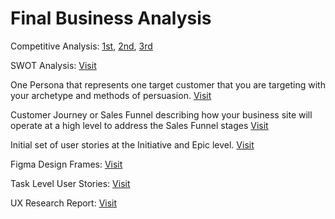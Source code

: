 # Final Business Analysis

Competitive Analysis: [1st](https://github.com/DenisCodes/is601-project/blob/main/templates/Competitive%20Analysis.md), [2nd](https://github.com/DenisCodes/is601-project/blob/main/templates/2nd%20Competitive%20Analysis.md), [3rd](https://github.com/DenisCodes/is601-project/blob/main/templates/3rd%20Competitive%20Analysis.md)

SWOT Analysis: [Visit](https://github.com/DenisCodes/is601-project/blob/main/templates/SWOT%20Analysis.md)

One Persona that represents one target customer that you are targeting with your archetype and methods of persuasion. [Visit](https://github.com/DenisCodes/is601-project/blob/main/templates/Persona.md)

Customer Journey or Sales Funnel describing how your business site will operate at a high level to address the Sales Funnel stages [Visit](https://github.com/DenisCodes/is601-project/blob/main/templates/Customer%20Journey.md)

Initial set of user stories at the Initiative and Epic level. [Visit](https://github.com/DenisCodes/is601-project/blob/main/templates/user%20stories.md)

Figma Design Frames: [Visit](https://github.com/DenisCodes/is601-project/tree/main/figma-design/figma-screenshot)

Task Level User Stories: [Visit](https://github.com/DenisCodes/is601-project/blob/main/Task%20Level%20User%20Stories/Task%20Level%20User%20Stories.md)

UX Research Report: [Visit](https://github.com/DenisCodes/is601-project/blob/main/Task%20Level%20User%20Stories/UX_Research_Report.md)
